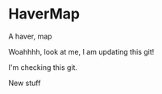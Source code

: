 # HaverMap
A haver, map

Woahhhh, look at me, I am updating this git!

I'm checking this git.

New stuff